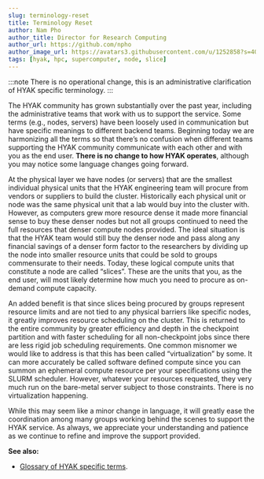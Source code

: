```yaml
---
slug: terminology-reset
title: Terminology Reset
author: Nam Pho
author_title: Director for Research Computing
author_url: https://github.com/npho
author_image_url: https://avatars3.githubusercontent.com/u/1252858?s=400&v=4
tags: [hyak, hpc, supercomputer, node, slice]
---
```


:::note
There is no operational change, this is an administrative clarification of HYAK specific terminology.
:::

The HYAK community has grown substantially over the past year, including the administrative teams that work with us to support the service. Some terms (e.g., nodes, servers) have been loosely used in communication but have specific meanings to different backend teams. Beginning today we are harmonizing all the terms so that there’s no confusion when different teams supporting the HYAK community communicate with each other and with you as the end user. **There is no change to how HYAK operates**, although you may notice some language changes going forward.

At the physical layer we have nodes (or servers) that are the smallest individual physical units that the HYAK engineering team will procure from vendors or suppliers to build the cluster. Historically each physical unit or node was the same physical unit that a lab would buy into the cluster with. However, as computers grew more resource dense it made more financial sense to buy these denser nodes but not all groups continued to need the full resources that denser compute nodes provided. The ideal situation is that the HYAK team would still buy the denser node and pass along any financial savings of a denser form factor to the researchers by dividing up the node into smaller resource units that could be sold to groups commensurate to their needs. Today, these logical compute units that constitute a node are called “slices”. These are the units that you, as the end user, will most likely determine how much you need to procure as on-demand compute capacity. 

An added benefit is that since slices being procured by groups represent resource limits and are not tied to any physical barriers like specific nodes, it greatly improves resource scheduling on the cluster. This is returned to the entire community by greater efficiency and depth in the checkpoint partition and with faster scheduling for all non-checkpoint jobs since there are less rigid job scheduling requirements. One common misnomer we would like to address is that this has been called “virtualization” by some. It can more accurately be called software defined compute since you can summon an ephemeral compute resource per your specifications using the SLURM scheduler. However, whatever your resources requested, they very much run on the bare-metal server subject to those constraints. There is no virtualization happening.

While this may seem like a minor change in language, it will greatly ease the coordination among many groups working behind the scenes to support the HYAK service. As always, we appreciate your understanding and patience as we continue to refine and improve the support provided.

**See also:**
* [Glossary of HYAK specific terms](/docs/glossary).
